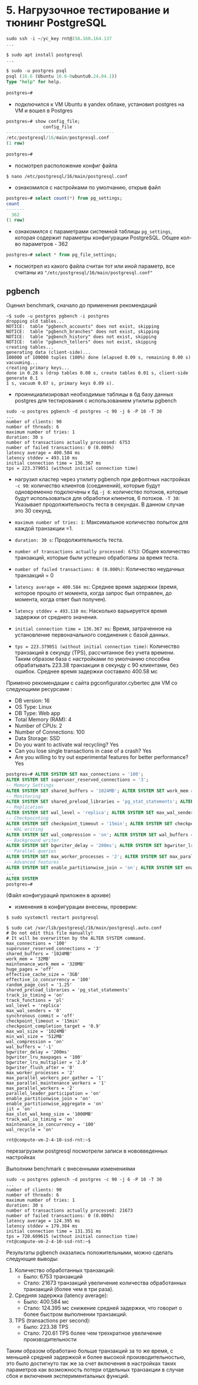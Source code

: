 # 5. Нагрузочное тестирование и тюнинг PostgreSQL

```sql
sudo ssh -i ~/yc_key rnt@158.160.164.137
...

$ sudo apt install postgresql
...

$ sudo -u postgres psql  
psql (16.6 (Ubuntu 16.6-0ubuntu0.24.04.1))  
Type "help" for help.  
  
postgres=#
```
- подключился к VM Ubuntu в yandex облаке,  установил postgres на VM  и вошел в Postgres

```sql
postgres=# show config_file;  
              config_file                  
-----------------------------------------  
/etc/postgresql/16/main/postgresql.conf  
(1 row)  
  
postgres=#
```
- посмотрел расположение конфиг файла

```shell
$ nano /etc/postgresql/16/main/postgresql.conf
```
- ознакомился с настройками по умолчанию, открыв файл

```sql
postgres=# select count(*) from pg_settings;  
count    
-------  
  362  
(1 row)  
```
- ознакомился с параметрами системной таблицы `pg_settings`, которая содержит параметры конфигурации PostgreSQL.  Общее кол-во параметров - 362

```sql
postgres=# select * from pg_file_settings;
```
- посмотрел из какого файла считан тот или иной параметр, все считаны из `"/etc/postgresql/16/main/postgresql.conf"`

## pgbench

Оценил benchmark, сначало до применения рекомендаций

```shell
~$ sudo -u postgres pgbench -i postgres  
dropping old tables...  
NOTICE:  table "pgbench_accounts" does not exist, skipping  
NOTICE:  table "pgbench_branches" does not exist, skipping  
NOTICE:  table "pgbench_history" does not exist, skipping  
NOTICE:  table "pgbench_tellers" does not exist, skipping  
creating tables...  
generating data (client-side)...  
100000 of 100000 tuples (100%) done (elapsed 0.09 s, remaining 0.00 s)  
vacuuming...  
creating primary keys...  
done in 0.28 s (drop tables 0.00 s, create tables 0.01 s, client-side generate 0.1  
1 s, vacuum 0.07 s, primary keys 0.09 s).
```
- проинициализировал  необходимые таблицы в бд базу данных postgres для тестирования с использованием утилиты pgbench

```shell
sudo -u postgres pgbench -d postgres -c 90 -j 6 -P 10 -T 30
...
number of clients: 90  
number of threads: 6  
maximum number of tries: 1  
duration: 30 s  
number of transactions actually processed: 6753  
number of failed transactions: 0 (0.000%)  
latency average = 400.584 ms  
latency stddev = 493.110 ms  
initial connection time = 136.367 ms  
tps = 223.379051 (without initial connection time)
```
- нагрузил кластер через утилиту pgbench при дефолтных настройках
 `-c 90`: количество клиентов (соединений), которые будут одновременно подключены к бд
 `-j 6`:  количество потоков, которые будут использоваться для обработки клиентов, 6 потоков.
 `-T 30`: Указывает продолжительность теста в секундах. В данном случае это 30 секунд.

- `maximum number of tries: 1`: Максимальное количество попыток для каждой транзакции =1.
- `duration: 30 s`: Продолжительность теста.
- `number of transactions actually processed: 6753`: Общее количество транзакций, которые были успешно обработаны за время теста.
- `number of failed transactions: 0 (0.000%)`: Количество неудачных транзакций = 0
- `latency average = 400.584 ms`: Среднее время задержки (время, которое прошло от момента, когда запрос был отправлен, до момента, когда ответ был получен).
- `latency stddev = 493.110 ms`: Насколько варьируется время задержки от среднего значения.
- `initial connection time = 136.367 ms`: Время, затраченное на установление первоначального соединения с базой данных.
- `tps = 223.379051 (without initial connection time)`: Количество транзакций в секунду (TPS), рассчитанное без учета времени.
Таким образом база с настройками по умолчанию способна обрабатывать 223.38 транзакции в секунду с 90 клиентами,  без ошибок. Среднее время задержки составило 400.58 мс

Применю рекомендации с сайта pgconfigurator.cybertec  для VM со следующими ресурсами :
- DB version: 16
- OS Type: Linux
- DB Type: Web app
- Total Memory (RAM): 4 
- Number of CPUs: 2
- Number of Connections: 100
- Data Storage: SSD
- Do you want to activate wal recycling? Yes
- Can you lose single transactions in case of a crash? Yes
- Are you willing to try out experimental features for better performance? Yes

```sql
postgres=# ALTER SYSTEM SET max_connections = '100'; 
ALTER SYSTEM SET superuser_reserved_connections = '3'; 
-- Memory Settings 
ALTER SYSTEM SET shared_buffers = '1024MB'; ALTER SYSTEM SET work_mem = '32MB'; ALTER SYSTEM SET maintenance_work_mem = '320MB'; ALTER SYSTEM SET huge_pages = 'off'; ALTER SYSTEM SET effective_cache_size = '3GB'; ALTER SYSTEM SET effective_io_concurrency = '100'; ALTER SYSTEM SET random_page_cost = '1.25'; 
-- Monitoring 
ALTER SYSTEM SET shared_preload_libraries = 'pg_stat_statements'; ALTER SYSTEM SET track_io_timing = 'on'; ALTER SYSTEM SET track_functions = 'pl'; 
-- Replication 
ALTER SYSTEM SET wal_level = 'replica'; ALTER SYSTEM SET max_wal_senders = '0'; ALTER SYSTEM SET synchronous_commit = 'off'; 
-- Checkpointing 
ALTER SYSTEM SET checkpoint_timeout = '15min'; ALTER SYSTEM SET checkpoint_completion_target = '0.9'; ALTER SYSTEM SET max_wal_size = '1024MB'; ALTER SYSTEM SET min_wal_size = '512MB'; 
-- WAL writing 
ALTER SYSTEM SET wal_compression = 'on'; ALTER SYSTEM SET wal_buffers = '-1'; 
-- Background writer 
ALTER SYSTEM SET bgwriter_delay = '200ms'; ALTER SYSTEM SET bgwriter_lru_maxpages = '100'; ALTER SYSTEM SET bgwriter_lru_multiplier = '2.0'; ALTER SYSTEM SET bgwriter_flush_after = '0'; 
-- Parallel queries 
ALTER SYSTEM SET max_worker_processes = '2'; ALTER SYSTEM SET max_parallel_workers_per_gather = '1'; ALTER SYSTEM SET max_parallel_maintenance_workers = '1'; ALTER SYSTEM SET max_parallel_workers = '2'; ALTER SYSTEM SET parallel_leader_participation = 'on'; 
-- Advanced features 
ALTER SYSTEM SET enable_partitionwise_join = 'on'; ALTER SYSTEM SET enable_partitionwise_aggregate = 'on'; ALTER SYSTEM SET jit = 'on'; ALTER SYSTEM SET max_slot_wal_keep_size = '1000MB'; ALTER SYSTEM SET track_wal_io_timing = 'on'; ALTER SYSTEM SET maintenance_io_concurrency = '100'; ALTER SYSTEM SET wal_recycle = 'on';
...
ALTER SYSTEM  
postgres=#
```
(Файл конфигураций приложен в архиве)

- изменения в конфигурации внесены, проверим:

```shell
$ sudo systemctl restart postgresql

$ sudo cat /var/lib/postgresql/16/main/postgresql.auto.conf
# Do not edit this file manually!
# It will be overwritten by the ALTER SYSTEM command.
max_connections = '100'
superuser_reserved_connections = '3'
shared_buffers = '1024MB'
work_mem = '32MB'
maintenance_work_mem = '320MB'
huge_pages = 'off'
effective_cache_size = '3GB'
effective_io_concurrency = '100'
random_page_cost = '1.25'
shared_preload_libraries = 'pg_stat_statements'
track_io_timing = 'on'
track_functions = 'pl'
wal_level = 'replica'
max_wal_senders = '0'
synchronous_commit = 'off'
checkpoint_timeout = '15min'
checkpoint_completion_target = '0.9'
max_wal_size = '1024MB'
min_wal_size = '512MB'
wal_compression = 'on'
wal_buffers = '-1'
bgwriter_delay = '200ms'
bgwriter_lru_maxpages = '100'
bgwriter_lru_multiplier = '2.0'
bgwriter_flush_after = '0'
max_worker_processes = '2'
max_parallel_workers_per_gather = '1'
max_parallel_maintenance_workers = '1'
max_parallel_workers = '2'
parallel_leader_participation = 'on'
enable_partitionwise_join = 'on'
enable_partitionwise_aggregate = 'on'
jit = 'on'
max_slot_wal_keep_size = '1000MB'
track_wal_io_timing = 'on'
maintenance_io_concurrency = '100'
wal_recycle = 'on'
  
rnt@compute-vm-2-4-10-ssd-rnt:~$
```
перезагрузили postgresql посмотрели записи в нововведенных настройках

Выполним benchmark с внесенными изменениями
```shell
sudo -u postgres pgbench -d postgres -c 90 -j 6 -P 10 -T 30
...
number of clients: 90  
number of threads: 6  
maximum number of tries: 1  
duration: 30 s  
number of transactions actually processed: 21673  
number of failed transactions: 0 (0.000%)  
latency average = 124.395 ms  
latency stddev = 179.304 ms  
initial connection time = 131.351 ms  
tps = 720.609615 (without initial connection time)  
rnt@compute-vm-2-4-10-ssd-rnt:~$
```

Результаты pgbench оказались положительными, можно сделать следующие выводы:

1. Количество обработанных транзакций:
    - Было: 6753 транзакций
    - Стало: 21673 транзакций
    увеличение количества обработанных транзакций (более чем в три раза).
2. Средняя задержка (latency average):
    - Было: 400.584 мс
    - Стало: 124.395 мс
    снижение средней задержки, что говорит о более быстром выполнении транзакций.
3. TPS (transactions per second):  
    - Было: 223.38 TPS
    - Стало: 720.61 TPS
    более чем трехкратное увеличение производительности

Таким образом обработано больше транзакций за то же время, с меньшей средней задержкой и более высокой производительностью,  это было достигнуто так же за счет включения в настройках таких параметров как возможность потери отдельных транзакции в случае сбоя и включения экспериментальных функций.
